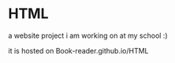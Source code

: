 # HTML
a website project i am working on at my school :)

it is hosted on Book-reader.github.io/HTML